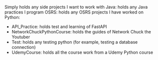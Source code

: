Simply holds any side projects I want to work with
Java: holds any Java practices I program
OSRS: holds any OSRS projects I have worked on
Python:
  -   API_Practice: holds test and learning of FastAPI
  -   NetworkChuckPythonCourse: holds the guides of Network Chuck the Youtuber
  -   Test: holds any testing python (for example, testing a database connection)
  -   UdemyCourse: holds all the course work from a Udemy Python course
